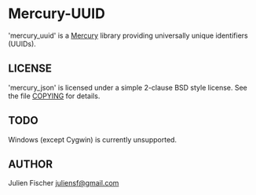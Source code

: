 # Mercury-UUID

'mercury_uuid' is a [Mercury](http:/www.mercurylang.org) library providing
universally unique identifiers (UUIDs).

## LICENSE

'mercury_json' is licensed under a simple 2-clause BSD style license.  See the
file [COPYING](COPYING) for details.

## TODO
Windows (except Cygwin) is currently unsupported.

## AUTHOR

Julien Fischer <juliensf@gmail.com>
